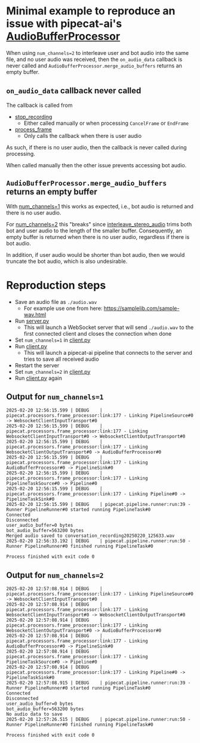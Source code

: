 # Minimal example to reproduce an issue with pipecat-ai's [AudioBufferProcessor](https://github.com/pipecat-ai/pipecat/blob/v0.0.57/src/pipecat/processors/audio/audio_buffer_processor.py)

When using `num_channels=2` to interleave user and bot audio into the same file, and no user audio was received, 
then the `on_audio_data` callback is never called and `AudioBufferProcessor.merge_audio_buffers` returns an empty 
buffer.


## `on_audio_data` callback never called

The callback is called from

- [stop_recording](https://github.com/pipecat-ai/pipecat/blob/v0.0.57/src/pipecat/processors/audio/audio_buffer_processor.py#L98)
  - Either called manually or when processing `CancelFrame` or `EndFrame`
- [process_frame](https://github.com/pipecat-ai/pipecat/blob/v0.0.57/src/pipecat/processors/audio/audio_buffer_processor.py#L115)
  - Only calls the callback when there is user audio

As such, if there is no user audio, then the callback is never called during processing.

When called manually then the other issue prevents accessing bot audio.


## `AudioBufferProcessor.merge_audio_buffers` returns an empty buffer

With [num_channels=1](https://github.com/pipecat-ai/pipecat/blob/v0.0.57/src/pipecat/processors/audio/audio_buffer_processor.py#L84)
this works as expected, i.e., bot audio is returned and there is no user audio. 

For [num_channels=2](https://github.com/pipecat-ai/pipecat/blob/v0.0.57/src/pipecat/processors/audio/audio_buffer_processor.py#L86)
this "breaks" since [interleave_stereo_audio](https://github.com/pipecat-ai/pipecat/blob/v0.0.57/src/pipecat/audio/utils.py#L56)
trims both bot and user audio to the length of the smaller buffer.
Consequently, an empty buffer is returned when there is no user audio, regardless if there is bot audio.

In addition, if user audio would be shorter than bot audio, then we would truncate the bot audio, which is also 
undesirable.

# Reproduction steps

- Save an audio file as `./audio.wav`
  - For example use one from here: https://samplelib.com/sample-wav.html
- Run [server.py](./server.py)
  - This will launch a WebSocket server that will send `./audio.wav` to the first connected client and closes the 
    connection when done
- Set `num_channels=1` in [client.py](https://github.com/SH-apanagiotidis/pipecat-ai-audio-buffer-stereo-bug/blob/main/client.py#L39)
- Run [client.py](./client.py)
  - This will launch a pipecat-ai pipeline that connects to the server and tries to save all received audio
- Restart the server
- Set `num_channels=2` in [client.py](https://github.com/SH-apanagiotidis/pipecat-ai-audio-buffer-stereo-bug/blob/main/client.py#L39)
- Run [client.py](./client.py) again


## Output for `num_channels=1`

```shell
2025-02-20 12:56:15.599 | DEBUG    | pipecat.processors.frame_processor:link:177 - Linking PipelineSource#0 -> WebsocketClientInputTransport#0
2025-02-20 12:56:15.599 | DEBUG    | pipecat.processors.frame_processor:link:177 - Linking WebsocketClientInputTransport#0 -> WebsocketClientOutputTransport#0
2025-02-20 12:56:15.599 | DEBUG    | pipecat.processors.frame_processor:link:177 - Linking WebsocketClientOutputTransport#0 -> AudioBufferProcessor#0
2025-02-20 12:56:15.599 | DEBUG    | pipecat.processors.frame_processor:link:177 - Linking AudioBufferProcessor#0 -> PipelineSink#0
2025-02-20 12:56:15.599 | DEBUG    | pipecat.processors.frame_processor:link:177 - Linking PipelineTaskSource#0 -> Pipeline#0
2025-02-20 12:56:15.599 | DEBUG    | pipecat.processors.frame_processor:link:177 - Linking Pipeline#0 -> PipelineTaskSink#0
2025-02-20 12:56:15.599 | DEBUG    | pipecat.pipeline.runner:run:39 - Runner PipelineRunner#0 started running PipelineTask#0
Connected
Disconnected
user_audio_buffer=0 bytes
bot_audio_buffer=563200 bytes
Merged audio saved to conversation_recording20250220_125633.wav
2025-02-20 12:56:33.192 | DEBUG    | pipecat.pipeline.runner:run:50 - Runner PipelineRunner#0 finished running PipelineTask#0

Process finished with exit code 0
```

## Output for `num_channels=2`

```shell
2025-02-20 12:57:08.914 | DEBUG    | pipecat.processors.frame_processor:link:177 - Linking PipelineSource#0 -> WebsocketClientInputTransport#0
2025-02-20 12:57:08.914 | DEBUG    | pipecat.processors.frame_processor:link:177 - Linking WebsocketClientInputTransport#0 -> WebsocketClientOutputTransport#0
2025-02-20 12:57:08.914 | DEBUG    | pipecat.processors.frame_processor:link:177 - Linking WebsocketClientOutputTransport#0 -> AudioBufferProcessor#0
2025-02-20 12:57:08.914 | DEBUG    | pipecat.processors.frame_processor:link:177 - Linking AudioBufferProcessor#0 -> PipelineSink#0
2025-02-20 12:57:08.914 | DEBUG    | pipecat.processors.frame_processor:link:177 - Linking PipelineTaskSource#0 -> Pipeline#0
2025-02-20 12:57:08.914 | DEBUG    | pipecat.processors.frame_processor:link:177 - Linking Pipeline#0 -> PipelineTaskSink#0
2025-02-20 12:57:08.915 | DEBUG    | pipecat.pipeline.runner:run:39 - Runner PipelineRunner#0 started running PipelineTask#0
Connected
Disconnected
user_audio_buffer=0 bytes
bot_audio_buffer=563200 bytes
No audio data to save
2025-02-20 12:57:26.515 | DEBUG    | pipecat.pipeline.runner:run:50 - Runner PipelineRunner#0 finished running PipelineTask#0

Process finished with exit code 0
```

